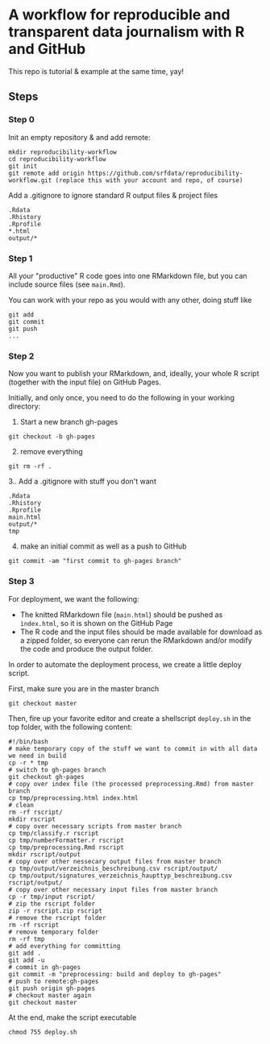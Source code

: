 # A workflow for reproducible and transparent data journalism with R and GitHub

This repo is tutorial & example at the same time, yay!

## Steps

### Step 0

Init an empty repository & and add remote:
```
mkdir reproducibility-workflow
cd reproducibility-workflow
git init
git remote add origin https://github.com/srfdata/reproducibility-workflow.git (replace this with your account and repo, of course)
```

Add a .gitignore to ignore standard R output files & project files
```
.Rdata
.Rhistory
.Rprofile
*.html
output/*
```

### Step 1

All your "productive" R code goes into one RMarkdown file, but you can include source files (see `main.Rmd`).

You can work with your repo as you would with any other, doing stuff like
```
git add
git commit
git push
...
```

### Step 2

Now you want to publish your RMarkdown, and, ideally, your whole R script (together with the input file) on GitHub Pages. 

Initially, and only once, you need to do the following in your working directory:

1. Start a new branch gh-pages

```
git checkout -b gh-pages
```

2. remove everything 
```
git rm -rf .
```

3.. Add a .gitignore with stuff you don't want
```
.Rdata
.Rhistory
.Rprofile
main.html
output/*
tmp
```

4. make an initial commit as well as a push to GitHub
```
git commit -am "first commit to gh-pages branch"
```

### Step 3
For deployment, we want the following: 

* The knitted RMarkdown file (`main.html`) should be pushed as `ìndex.html`, so it is shown on the GitHub Page
* The R code and the input files should be made available for download as a zipped folder, so everyone can rerun the RMarkdown and/or modify the code and produce the output folder.

In order to automate the deployment process, we create a little deploy script.

First, make sure you are in the master branch
```
git checkout master
```

Then, fire up your favorite editor and create a shellscript `deploy.sh` in the top folder, with the following content:

```
#!/bin/bash
# make temporary copy of the stuff we want to commit in with all data we need in build
cp -r * tmp
# switch to gh-pages branch
git checkout gh-pages
# copy over index file (the processed preprocessing.Rmd) from master branch
cp tmp/preprocessing.html index.html
# clean
rm -rf rscript/
mkdir rscript
# copy over necessary scripts from master branch 
cp tmp/classify.r rscript
cp tmp/numberFormatter.r rscript
cp tmp/preprocessing.Rmd rscript
mkdir rscript/output
# copy over other nessecary output files from master branch
cp tmp/output/verzeichnis_beschreibung.csv rscript/output/
cp tmp/output/signatures_verzeichnis_haupttyp_beschreibung.csv rscript/output/
# copy over other necessary input files from master branch
cp -r tmp/input rscript/
# zip the rscript folder
zip -r rscript.zip rscript
# remove the rscript folder
rm -rf rscript
# remove temporary folder
rm -rf tmp
# add everything for committing
git add .
git add -u
# commit in gh-pages
git commit -m "preprocessing: build and deploy to gh-pages"
# push to remote:gh-pages
git push origin gh-pages 
# checkout master again
git checkout master

```
At the end, make the script executable 
```
chmod 755 deploy.sh
```